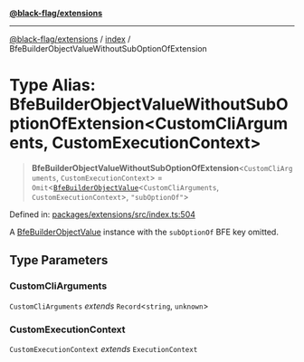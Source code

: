 [**@black-flag/extensions**](../../README.md)

***

[@black-flag/extensions](../../README.md) / [index](../README.md) / BfeBuilderObjectValueWithoutSubOptionOfExtension

# Type Alias: BfeBuilderObjectValueWithoutSubOptionOfExtension\<CustomCliArguments, CustomExecutionContext\>

> **BfeBuilderObjectValueWithoutSubOptionOfExtension**\<`CustomCliArguments`, `CustomExecutionContext`\> = `Omit`\<[`BfeBuilderObjectValue`](BfeBuilderObjectValue.md)\<`CustomCliArguments`, `CustomExecutionContext`\>, `"subOptionOf"`\>

Defined in: [packages/extensions/src/index.ts:504](https://github.com/Xunnamius/black-flag/blob/65863debdad33d702508c3459cced432c1437abf/packages/extensions/src/index.ts#L504)

A [BfeBuilderObjectValue](BfeBuilderObjectValue.md) instance with the `subOptionOf` BFE key
omitted.

## Type Parameters

### CustomCliArguments

`CustomCliArguments` *extends* `Record`\<`string`, `unknown`\>

### CustomExecutionContext

`CustomExecutionContext` *extends* `ExecutionContext`
